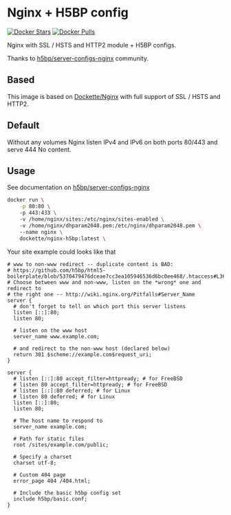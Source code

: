 # Nginx + H5BP config

[![Docker Stars](https://img.shields.io/docker/stars/dockette/nginx-h5bp.svg?style=flat)](https://hub.docker.com/r/dockette/nginx-h5bp/)
[![Docker Pulls](https://img.shields.io/docker/pulls/dockette/nginx-h5bp.svg?style=flat)](https://hub.docker.com/r/dockette/nginx-h5bp/)

Nginx with SSL / HSTS and HTTP2 module + H5BP configs. 

Thanks to [h5bp/server-configs-nginx](https://github.com/h5bp/server-configs-nginx) community.

## Based

This image is based on [Dockette/Nginx](https://github.com/dockette/nginx-h5bp) with full support of SSL / HSTS and HTTP2.

## Default

Without any volumes Nginx listen IPv4 and IPv6 on both ports 80/443 and serve 444 No content.

## Usage

See documentation on [h5bp/server-configs-nginx](https://github.com/h5bp/server-configs-nginx/blob/master/doc/TOC.md)

```sh
docker run \
    -p 80:80 \ 
    -p 443:433 \ 
    -v /home/nginx/sites:/etc/nginx/sites-enabled \ 
    -v /home/nginx/dhparam2048.pem:/etc/nginx/dhparam2048.pem \ 
    --name nginx \ 
    dockette/nginx-h5bp:latest \ 
```

Your site example could looks like that

```nginx
# www to non-www redirect -- duplicate content is BAD:
# https://github.com/h5bp/html5-boilerplate/blob/5370479476dceae7cc3ea105946536d6bc0ee468/.htaccess#L362
# Choose between www and non-www, listen on the *wrong* one and redirect to
# the right one -- http://wiki.nginx.org/Pitfalls#Server_Name
server {
  # don't forget to tell on which port this server listens
  listen [::]:80;
  listen 80;

  # listen on the www host
  server_name www.example.com;

  # and redirect to the non-www host (declared below)
  return 301 $scheme://example.com$request_uri;
}

server {
  # listen [::]:80 accept_filter=httpready; # for FreeBSD
  # listen 80 accept_filter=httpready; # for FreeBSD
  # listen [::]:80 deferred; # for Linux
  # listen 80 deferred; # for Linux
  listen [::]:80;
  listen 80;

  # The host name to respond to
  server_name example.com;

  # Path for static files
  root /sites/example.com/public;

  # Specify a charset
  charset utf-8;

  # Custom 404 page
  error_page 404 /404.html;

  # Include the basic h5bp config set
  include h5bp/basic.conf;
}
```